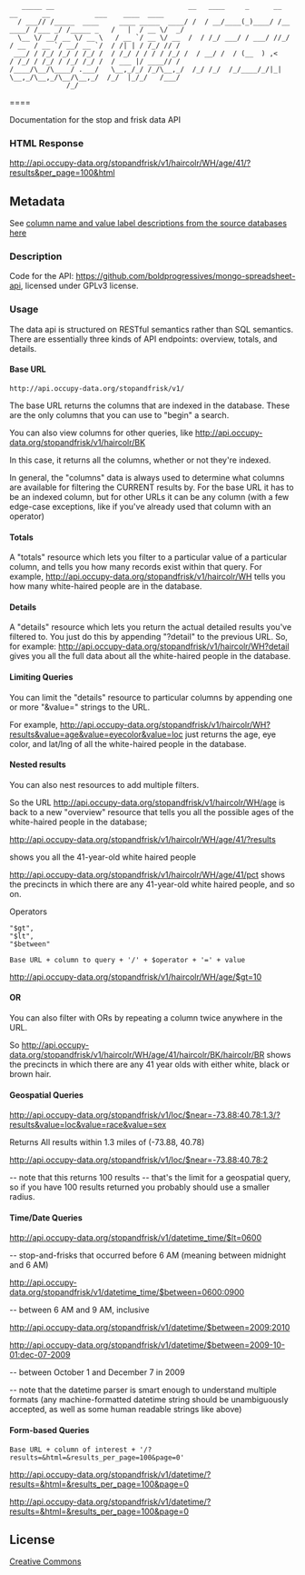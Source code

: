 
```
   _____ __                                 __   ____     _      __          __      __           ___    ____  ____
  / ___// /_____  ____     ____ _____  ____/ /  / __/____(_)____/ /__   ____/ /___ _/ /_____ _   /   |  / __ \/  _/
  \__ \/ __/ __ \/ __ \   / __ `/ __ \/ __  /  / /_/ ___/ / ___/ //_/  / __  / __ `/ __/ __ `/  / /| | / /_/ // /  
 ___/ / /_/ /_/ / /_/ /  / /_/ / / / / /_/ /  / __/ /  / (__  ) ,<    / /_/ / /_/ / /_/ /_/ /  / ___ |/ ____// /   
/____/\__/\____/ .___/   \__,_/_/ /_/\__,_/  /_/ /_/  /_/____/_/|_|   \__,_/\__,_/\__/\__,_/  /_/  |_/_/   /___/   
              /_/
```


====

Documentation for the stop and frisk data API

### HTML Response

http://api.occupy-data.org/stopandfrisk/v1/haircolr/WH/age/41/?results&per_page=100&html


## Metadata 

See [column name and value label descriptions from the source databases here](https://github.com/stopfrisknyc/docs/blob/gh-pages/metadata.md)

### Description

Code for the API: https://github.com/boldprogressives/mongo-spreadsheet-api, licensed under GPLv3 license.


### Usage


The data api is structured on RESTful semantics rather than SQL semantics. 
There are essentially three kinds of API endpoints: overview, totals, and details. 


#### Base URL

```
http://api.occupy-data.org/stopandfrisk/v1/ 
```

The base URL returns the columns that are indexed in the database. These are the only columns that you can use to "begin" a search.

You can also view columns for other queries, like http://api.occupy-data.org/stopandfrisk/v1/haircolr/BK

In this case, it returns all the columns, whether or not they're indexed.

In general, the "columns" data is always used to determine what columns are available for filtering the CURRENT results by. For the base URL it has to be an indexed column, but for other URLs it can be any column (with a few edge-case exceptions, like if you've already used that column with an operator)



#### Totals

A "totals" resource which lets you filter to a particular value of a particular column, and tells you how many records exist within that query.  For example, http://api.occupy-data.org/stopandfrisk/v1/haircolr/WH tells you how many white-haired people are in the database.


#### Details

A "details" resource which lets you return the actual detailed results you've filtered to.  You just do this by appending "?detail" to the previous URL.  So, for example: http://api.occupy-data.org/stopandfrisk/v1/haircolr/WH?detail gives you all the full data about all the white-haired people in the database.

#### Limiting Queries

You can limit the "details" resource to particular columns by appending one or more "&value=" strings to the URL.

For example, http://api.occupy-data.org/stopandfrisk/v1/haircolr/WH?results&value=age&value=eyecolor&value=loc just returns the age, eye color, and lat/lng of all the white-haired people in the database.


#### Nested results

You can also nest resources to add multiple filters.

So the URL http://api.occupy-data.org/stopandfrisk/v1/haircolr/WH/age is back to a new "overview" resource that tells you all the possible ages of the white-haired people in the database; 

http://api.occupy-data.org/stopandfrisk/v1/haircolr/WH/age/41/?results

shows you all the 41-year-old white haired people

http://api.occupy-data.org/stopandfrisk/v1/haircolr/WH/age/41/pct shows the precincts in which there are any 41-year-old white haired people, and so on.


Operators

```
"$gt",
"$lt",
"$between"
```

```
Base URL + column to query + '/' + $operator + '=' + value
```

http://api.occupy-data.org/stopandfrisk/v1/haircolr/WH/age/$gt=10


#### OR 

You can also filter with ORs by repeating a column twice anywhere in the URL.

So http://api.occupy-data.org/stopandfrisk/v1/haircolr/WH/age/41/haircolr/BK/haircolr/BR shows the precincts in which there are any 41 year olds with either white, black or brown hair.



#### Geospatial Queries

http://api.occupy-data.org/stopandfrisk/v1/loc/$near=-73.88:40.78:1.3/?results&value=loc&value=race&value=sex

Returns All results within 1.3 miles of (-73.88, 40.78)

http://api.occupy-data.org/stopandfrisk/v1/loc/$near=-73.88:40.78:2 

-- note that this returns 100 results 
-- that's the limit for a geospatial query, so if you have 100 results returned you probably should use a smaller radius.

#### Time/Date Queries

http://api.occupy-data.org/stopandfrisk/v1/datetime_time/$lt=0600

-- stop-and-frisks that occurred before 6 AM (meaning between midnight and 6 AM)

http://api.occupy-data.org/stopandfrisk/v1/datetime_time/$between=0600:0900

-- between 6 AM and 9 AM, inclusive

http://api.occupy-data.org/stopandfrisk/v1/datetime/$between=2009:2010

http://api.occupy-data.org/stopandfrisk/v1/datetime/$between=2009-10-01:dec-07-2009

 -- between October 1 and December 7 in 2009 

-- note that the datetime parser is smart enough to understand multiple formats (any machine-formatted datetime string should be unambiguously accepted, as well as some human readable strings like above)



#### Form-based Queries

```
Base URL + column of interest + '/?results=&html=&results_per_page=100&page=0'
```

http://api.occupy-data.org/stopandfrisk/v1/datetime/?results=&html=&results_per_page=100&page=0

http://api.occupy-data.org/stopandfrisk/v1/datetime/?results=&html=&results_per_page=100&page=0





## License

[Creative Commons](http://creativecommons.org/licenses/by-nc-sa/3.0/)
